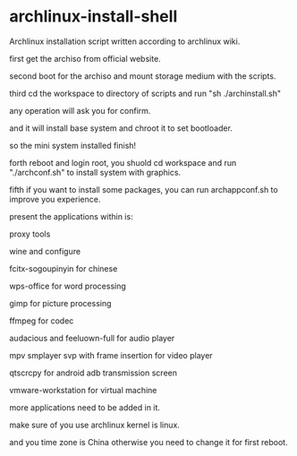 # archlinux-install-shell
Archlinux installation script written according to archlinux wiki.


first get the archiso from official website.


second boot for the archiso and mount storage medium with the scripts.


third cd the workspace to directory of scripts and run "sh ./archinstall.sh"

any operation will ask you for confirm.

and it will install base system and chroot it to set bootloader.

so the mini system installed finish!


forth reboot and login root, you shuold cd workspace and run "./archconf.sh" to install system with graphics.


fifth if you want to install some packages, you can run archappconf.sh to improve you experience.

present the applications within is:

proxy tools

wine and configure

fcitx-sogoupinyin for chinese

wps-office for word processing

gimp for picture processing

ffmpeg for codec

audacious and feeluown-full for audio player

mpv smplayer svp with frame insertion for video player

qtscrcpy for android adb transmission screen

vmware-workstation for virtual machine

more applications need to be added in it.


make sure of you use archlinux kernel is linux.

and you time zone is China otherwise you need to change it for first reboot.
